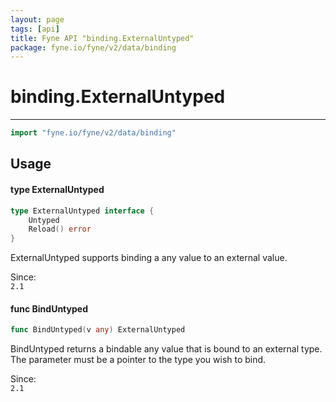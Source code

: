 ```yaml
---
layout: page
tags: [api]
title: Fyne API "binding.ExternalUntyped"
package: fyne.io/fyne/v2/data/binding
---
```


# binding.ExternalUntyped
---
```go
import "fyne.io/fyne/v2/data/binding"
```

## Usage

#### type ExternalUntyped

```go
type ExternalUntyped interface {
	Untyped
	Reload() error
}
```

ExternalUntyped supports binding a any value to an external value.


<div class="since">Since: <code>
2.1</code></div>

#### func  BindUntyped

```go
func BindUntyped(v any) ExternalUntyped
```
BindUntyped returns a bindable any value that is bound to an external type. The parameter must be a pointer to the type you wish to bind.


<div class="since">Since: <code>
2.1</code></div>

